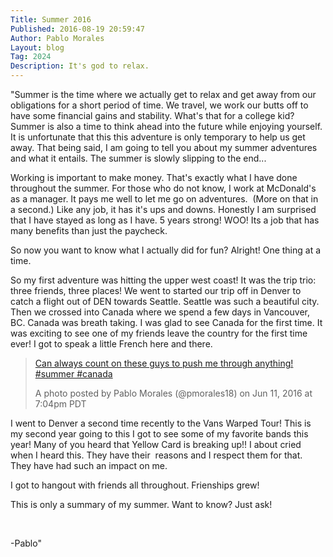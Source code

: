 ```yaml
---
Title: Summer 2016
Published: 2016-08-19 20:59:47
Author: Pablo Morales
Layout: blog
Tag: 2024
Description: It's god to relax.
---
```

"Summer is the time where we actually get to relax and get away from our obligations for a short period of time. We travel, we work our butts off to have some financial gains and stability. What's that for a college kid? Summer is also a time to think ahead into the future while enjoying yourself. It is unfortunate that this this adventure is only temporary to help us get away. That being said, I am going to tell you about my summer adventures and what it entails. The summer is slowly slipping to the end...

Working is important to make money. That's exactly what I have done throughout the summer. For those who do not know, I work at McDonald's as a manager. It pays me well to let me go on adventures.  (More on that in a second.) Like any job, it has it's ups and downs. Honestly I am surprised that I have stayed as long as I have. 5 years strong! WOO! Its a job that has many benefits than just the paycheck.

So now you want to know what I actually did for fun? Alright! One thing at a time.

So my first adventure was hitting the upper west coast! It was the trip trio: three friends, three places! We went to started our trip off in Denver to catch a flight out of DEN towards Seattle. Seattle was such a beautiful city. Then we crossed into Canada where we spend a few days in Vancouver, BC. Canada was breath taking. I was glad to see Canada for the first time. It was exciting to see one of my friends leave the country for the first time ever! I got to speak a little French here and there.
<blockquote class=""instagram-media"" style=""background: #FFF; border: 0; border-radius: 3px; box-shadow: 0 0 1px 0 rgba(0,0,0,0.5),0 1px 10px 0 rgba(0,0,0,0.15); margin: 1px; max-width: 658px; padding: 0; width: calc(100% - 2px);"" data-instgrm-captioned="""" data-instgrm-version=""7"">
<div style=""padding: 8px;"">
<div style=""background: #F8F8F8; line-height: 0; margin-top: 40px; padding: 50.0% 0; text-align: center; width: 100%;""></div>
<p style=""margin: 8px 0 0 0; padding: 0 4px;""><a style=""color: #000; font-family: Arial,sans-serif; font-size: 14px; font-style: normal; font-weight: normal; line-height: 17px; text-decoration: none; word-wrap: break-word;"" href=""https://www.instagram.com/p/BGiXinNBK9R/"" target=""_blank"">Can always count on these guys to push me through anything! #summer #canada</a></p>
<p style=""color: #c9c8cd; font-family: Arial,sans-serif; font-size: 14px; line-height: 17px; margin-bottom: 0; margin-top: 8px; overflow: hidden; padding: 8px 0 7px; text-align: center; text-overflow: ellipsis; white-space: nowrap;"">A photo posted by Pablo Morales (@pmorales18) on <time style=""font-family: Arial,sans-serif; font-size: 14px; line-height: 17px;"" datetime=""2016-06-12T02:04:29+00:00"">Jun 11, 2016 at 7:04pm PDT</time></p>

</div></blockquote>
<script src=""//platform.instagram.com/en_US/embeds.js"" async="""" defer=""defer""></script>
I went to Denver a second time recently to the Vans Warped Tour! This is my second year going to this
I got to see some of my favorite bands this year! Many of you heard that Yellow Card is breaking up!! I about cried when I heard this. They have their  reasons and I respect them for that. They have had such an impact on me.

I got to hangout with friends all throughout. Frienships grew!

This is only a summary of my summer. Want to know? Just ask!

&nbsp;

-Pablo"